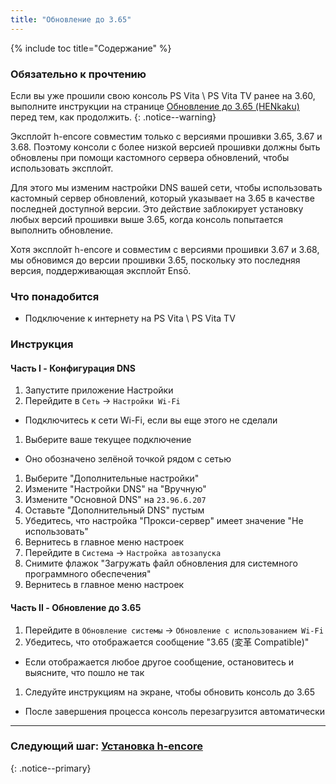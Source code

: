 ```yaml
---
title: "Обновление до 3.65"
---
```


{% include toc title="Содержание" %}

### Обязательно к прочтению

Если вы уже прошили свою консоль PS Vita \ PS Vita TV ранее на 3.60, выполните инструкции на странице [Обновление до 3.65 (HENkaku)](updating-to-365-henkaku) перед тем, как продолжить.
{: .notice--warning}

Эксплойт h-encore совместим только с версиями прошивки 3.65, 3.67 и 3.68. Поэтому консоли с более низкой версией прошивки должны быть обновлены при помощи кастомного сервера обновлений, чтобы использовать эксплойт.

Для этого мы изменим настройки DNS вашей сети, чтобы использовать кастомный сервер обновлений, который указывает на 3.65 в качестве последней доступной версии. Это действие заблокирует установку любых версий прошивки выше 3.65, когда консоль попытается выполнить обновление.

Хотя эксплойт h-encore и совместим с версиями прошивки 3.67 и 3.68, мы обновимся до версии прошивки 3.65, поскольку это последняя версия, поддерживающая эксплойт Ensō.

### Что понадобится

* Подключение к интернету на PS Vita \ PS Vita TV

### Инструкция

#### Часть I - Конфигурация DNS

1. Запустите приложение Настройки
1. Перейдите в `Сеть` -> `Настройки Wi-Fi`
  + Подключитесь к сети Wi-Fi, если вы еще этого не сделали
1. Выберите ваше текущее подключение
  + Оно обозначено зелёной точкой рядом с сетью
1. Выберите "Дополнительные настройки"
1. Измените "Настройки DNS" на "Вручную"
1. Измените "Основной DNS" на `23.96.6.207`
1. Оставьте "Дополнительный DNS" пустым
1. Убедитесь, что настройка "Прокси-сервер" имеет значение "Не использовать"
1. Вернитесь в главное меню настроек
1. Перейдите в `Система` -> `Настройка автозапуска`
1. Снимите флажок "Загружать файл обновления для системного программного обеспечения"
1. Вернитесь в главное меню настроек

#### Часть II - Обновление до 3.65

1. Перейдите в `Обновление системы` -> `Обновление с использованием Wi-Fi`
1. Убедитесь, что отображается сообщение "3.65 (変革 Compatible)"
  + Если отображается любое другое сообщение, остановитесь и выясните, что пошло не так
1. Следуйте инструкциям на экране, чтобы обновить консоль до 3.65
  + После завершения процесса консоль перезагрузится автоматически

___

### Следующий шаг: [Установка h-encore](installing-h-encore)
{: .notice--primary}